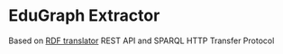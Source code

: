# EduGraph Extractor

Based on [RDF translator](http://rdf-translator.appspot.com/) REST API and SPARQL HTTP Transfer Protocol
